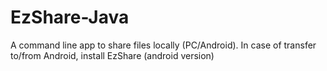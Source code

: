 # EzShare-Java
A command line app to share files locally (PC/Android). In case of transfer to/from Android, install EzShare (android version)
